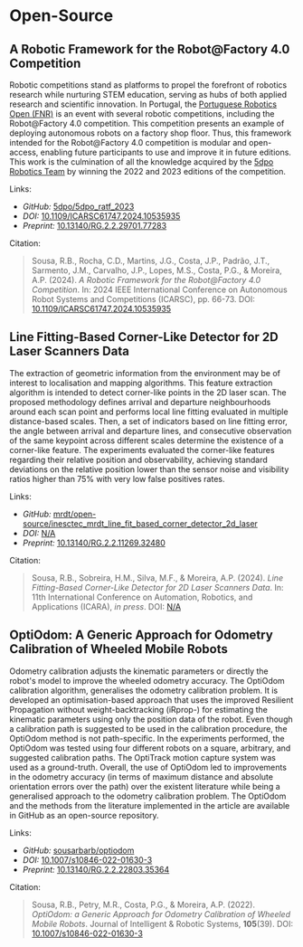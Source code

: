 # Open-Source

## A Robotic Framework for the Robot@Factory 4.0 Competition

Robotic competitions stand as platforms to propel the forefront of robotics
research while nurturing STEM education, serving as hubs of both applied
research and scientific innovation. In Portugal, the
[Portuguese Robotics Open (FNR)](https://www.festivalnacionalrobotica.pt/) is an
event with several robotic competitions, including the Robot@Factory 4.0
competition. This competition presents an example of deploying autonomous robots
on a factory shop floor. Thus, this framework intended for the Robot@Factory 4.0
competition is modular and open-access, enabling future participants to use and
improve it in future editions. This work is the culmination of all the knowledge
acquired by the [5dpo Robotics Team](https://5dpo.github.io/) by winning the
2022 and 2023 editions of the competition.

Links:

- _GitHub:_ [5dpo/5dpo\_ratf\_2023](https://github.com/5dpo/5dpo_ratf_2023)
- _DOI:_ [10.1109/ICARSC61747.2024.10535935](https://doi.org/10.1109/ICARSC61747.2024.10535935)
- _Preprint:_
  [10.13140/RG.2.2.29701.77283](https://doi.org/10.13140/RG.2.2.29701.77283)

Citation:

> Sousa, R.B., Rocha, C.D., Martins, J.G., Costa, J.P., Padrão, J.T.,
> Sarmento, J.M., Carvalho, J.P., Lopes, M.S., Costa, P.G., & Moreira, A.P.
> (2024).
> _A Robotic Framework for the Robot@Factory 4.0 Competition_.
> In: 2024 IEEE International Conference on Autonomous Robot Systems and
> Competitions (ICARSC), pp. 66-73.
> DOI: [10.1109/ICARSC61747.2024.10535935](https://doi.org/10.1109/ICARSC61747.2024.10535935)

## Line Fitting-Based Corner-Like Detector for 2D Laser Scanners Data

The extraction of geometric information from the environment may be of interest
to localisation and mapping algorithms. This feature extraction algorithm is
intended to detect corner-like points in the 2D laser scan. The proposed
methodology defines arrival and departure neighbourhoods around each scan point
and performs local line fitting evaluated in multiple distance-based scales.
Then, a set of indicators based on line fitting error, the angle between arrival
and departure lines, and consecutive observation of the same keypoint across
different scales determine the existence of a corner-like feature. The
experiments evaluated the corner-like features regarding their relative position
and observability, achieving standard deviations on the relative position lower
than the sensor noise and visibility ratios higher than 75% with very low false
positives rates.

Links:

- _GitHub:_
  [mrdt/open-source/inesctec\_mrdt\_line\_fit\_based\_corner\_detector\_2d\_laser](https://gitlab.inesctec.pt/mrdt/open-source/inesctec_mrdt_line_fit_based_corner_detector_2d_laser)
- _DOI:_ [N/A](https://doi.org/)
- _Preprint:_
  [10.13140/RG.2.2.11269.32480](https://doi.org/10.13140/RG.2.2.11269.32480)

Citation:

> Sousa, R.B., Sobreira, H.M., Silva, M.F., & Moreira, A.P. (2024).
> _Line Fitting-Based Corner-Like Detector for 2D Laser Scanners Data_.
> In: 11th International Conference on Automation, Robotics, and Applications
> (ICARA), _in press_.
> DOI: [N/A](https://doi.org/)

## OptiOdom: A Generic Approach for Odometry Calibration of Wheeled Mobile Robots

Odometry calibration adjusts the kinematic parameters or directly the robot's
model to improve the wheeled odometry accuracy. The OptiOdom calibration
algorithm, generalises the odometry calibration problem. It is developed an
optimisation-based approach that uses the improved Resilient Propagation without
weight-backtracking (iRprop-) for estimating the kinematic parameters using only
the position data of the robot. Even though a calibration path is suggested to
be used in the calibration procedure, the OptiOdom method is not path-specific.
In the experiments performed, the OptiOdom was tested using four different
robots on a square, arbitrary, and suggested calibration paths. The OptiTrack
motion capture system was used as a ground-truth. Overall, the use of OptiOdom
led to improvements in the odometry accuracy (in terms of maximum distance and
absolute orientation errors over the path) over the existent literature while
being a generalised approach to the odometry calibration problem. The OptiOdom
and the methods from the literature implemented in the article are available in
GitHub as an open-source repository.

Links:

- _GitHub:_
  [sousarbarb/optiodom](https://github.com/sousarbarb/optiodom)
- _DOI:_
  [10.1007/s10846-022-01630-3](https://doi.org/10.1007/s10846-022-01630-3)
- _Preprint:_
  [10.13140/RG.2.2.22803.35364](https://doi.org/10.13140/RG.2.2.22803.35364)

Citation:

> Sousa, R.B., Petry, M.R., Costa, P.G., & Moreira, A.P. (2022).
> _OptiOdom: a Generic Approach for Odometry Calibration of Wheeled Mobile_
> _Robots_.
> Journal of Intelligent & Robotic Systems, **105**(39).
> DOI: [10.1007/s10846-022-01630-3](https://doi.org/10.1007/s10846-022-01630-3)
